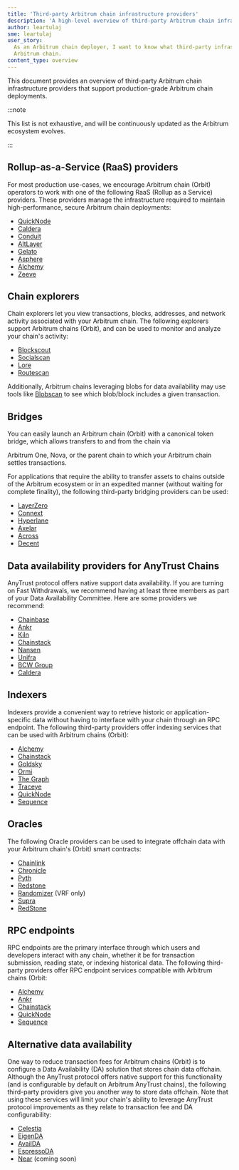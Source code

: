 ```yaml
---
title: 'Third-party Arbitrum chain infrastructure providers'
description: 'A high-level overview of third-party Arbitrum chain infrastructure providers for production-grade chains.'
author: leartulaj
sme: leartulaj
user_story:
  As an Arbitrum chain deployer, I want to know what third-party infrastructure options are available that will help me deploy and maintain a production-grade
  Arbitrum chain.
content_type: overview
---
```


This document provides an overview of third-party Arbitrum chain infrastructure providers that support production-grade Arbitrum chain deployments.

:::note

This list is not exhaustive, and will be continuously updated as the Arbitrum ecosystem evolves.

:::

## Rollup-as-a-Service (RaaS) providers

For most production use-cases, we encourage Arbitrum chain (Orbit) operators to work with one of the following RaaS (Rollup as a Service) providers. These
providers manage the infrastructure required to maintain high-performance, secure Arbitrum chain deployments:

- [QuickNode](https://www.quicknode.com/rollup?utm_source=arb-docs)
- [Caldera](https://www.caldera.xyz/)
- [Conduit](https://conduit.xyz/)
- [AltLayer](https://altlayer.io/)
- [Gelato](https://www.gelato.network/)
- [Asphere](https://www.ankr.com/rollup-as-a-service-raas)
- [Alchemy](https://www.alchemy.com/rollups)
- [Zeeve](https://www.zeeve.io)

## Chain explorers

Chain explorers let you view transactions, blocks, addresses, and network activity associated with your Arbitrum chain. The following explorers support Arbitrum
chains (Orbit), and can be used to monitor and analyze your chain's activity:

- [Blockscout](https://www.blockscout.com/)
- [Socialscan](https://socialscan.io/)
- [Lore](https://www.lorescan.com/)
- [Routescan](https://routescan.io/)

Additionally, Arbitrum chains leveraging blobs for data availability may use tools like [Blobscan](https://blobscan.com/) to see which blob/block includes a
given transaction.

## Bridges

You can easily launch an Arbitrum chain (Orbit) with a canonical token bridge, which allows transfers to and from the chain via

<a data-quicklook-from="arbitrum-one">Arbitrum One</a>, <a data-quicklook-from="arbitrum-nova">Nova</a>, or the parent chain to which your Arbitrum chain settles
transactions.

For applications that require the ability to transfer assets to chains outside of the Arbitrum ecosystem or in an expedited manner (without waiting for complete
finality), the following third-party bridging providers can be used:

- [LayerZero](https://layerzero.network/)
- [Connext](https://www.connext.network/)
- [Hyperlane](https://www.hyperlane.xyz/)
- [Axelar](https://axelar.network/)
- [Across](https://across.to/)
- [Decent](https://www.decent.xyz/)

## Data availability providers for AnyTrust Chains

AnyTrust protocol offers native support data availability. If you are turning on Fast Withdrawals, we recommend having at least three members as part of your
Data Availability Committee. Here are some providers we recommend:

- [Chainbase](https://chainbase.com/)
- [Ankr](https://www.ankr.com/)
- [Kiln](https://www.kiln.fi/)
- [Chainstack](https://chainstack.com/)
- [Nansen](https://www.nansen.ai/)
- [Unifra](https://unifra.io/)
- [BCW Group](https://bcw.group/)
- [Caldera](https://www.caldera.xyz/)

## Indexers

Indexers provide a convenient way to retrieve historic or application-specific data without having to interface with your chain through an RPC endpoint. The
following third-party providers offer indexing services that can be used with Arbitrum chains (Orbit):

- [Alchemy](https://www.alchemy.com/)
- [Chainstack](https://chainstack.com/)
- [Goldsky](https://goldsky.com/)
- [Ormi](https://www.ormilabs.xyz/)
- [The Graph](https://thegraph.com/)
- [Traceye](https://traceye.io/)
- [QuickNode](https://www.quicknode.com/streams?utm_source=arb-docs)
- [Sequence](https://sequence.xyz/indexer)

## Oracles

The following Oracle providers can be used to integrate offchain data with your Arbitrum chain's (Orbit) smart contracts:

- [Chainlink](https://chain.link/)
- [Chronicle](https://chroniclelabs.org/)
- [Pyth](https://pyth.network/)
- [Redstone](https://redstone.finance/)
- [Randomizer](http://Randomizer.ai) (VRF only)
- [Supra](https://supra.com/)
- [RedStone](https://redstone.finance/)

## RPC endpoints

RPC endpoints are the primary interface through which users and developers interact with any chain, whether it be for transaction submission, reading state, or
indexing historical data. The following third-party providers offer RPC endpoint services compatible with Arbitrum chains (Orbit:

- [Alchemy](https://www.alchemy.com/)
- [Ankr](https://www.ankr.com/)
- [Chainstack](https://chainstack.com/)
- [QuickNode](https://www.quicknode.com?utm_source=arb-docs)
- [Sequence](https://sequence.xyz/node-gateway)

## Alternative data availability

One way to reduce transaction fees for Arbitrum chains (Orbit) is to configure a Data Availability (DA) solution that stores chain data offchain. Although the
AnyTrust protocol offers native support for this functionality (and is configurable by default on Arbitrum AnyTrust chains), the following third-party providers
give you another way to store data offchain. Note that using these services will limit your chain's ability to leverage AnyTrust protocol improvements as they
relate to transaction fee and DA configurability:

- [Celestia](https://celestia.org/)
- [EigenDA](https://www.eigenlayer.xyz/)
- [AvailDA](https://www.availproject.org/)
- [EspressoDA](https://docs.espressosys.com/network)
- [Near](https://near.org/data-availability) (coming soon)
